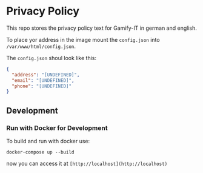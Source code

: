 # Privacy Policy

This repo stores the privacy policy text for Gamify-IT in german and english.

To place yor address in the image mount the `config.json` into `/var/www/html/config.json`.

The `config.json` shoul look like this:

```JSON
{
  "address": "[UNDEFINED]",
  "email": "[UNDEFINED]",
  "phone": "[UNDEFINED]"
}
```

## Development

### Run with Docker for Development

To build and run with docker use:

```
docker-compose up --build
```
now you can access it at `[http://localhost](http://localhost)`
